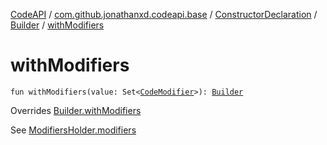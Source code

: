 [CodeAPI](../../../index.md) / [com.github.jonathanxd.codeapi.base](../../index.md) / [ConstructorDeclaration](../index.md) / [Builder](index.md) / [withModifiers](.)

# withModifiers

`fun withModifiers(value: Set<`[`CodeModifier`](../../-code-modifier/index.md)`>): `[`Builder`](index.md)

Overrides [Builder.withModifiers](../../-modifiers-holder/-builder/with-modifiers.md)

See [ModifiersHolder.modifiers](../../-modifiers-holder/modifiers.md)

